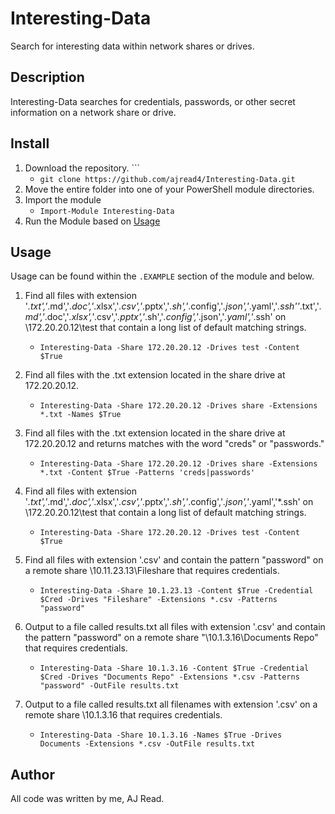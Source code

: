 # Interesting-Data 

Search for interesting data within network shares or drives. 

## Description

Interesting-Data searches for credentials, passwords, or other secret information on a network share or drive. 

## Install 

1. Download the repository. ```
    - ```git clone https://github.com/ajread4/Interesting-Data.git```
2. Move the entire folder into one of your PowerShell module directories. 
3. Import the module
    - ```Import-Module Interesting-Data```
4. Run the Module based on [Usage](#Usage)

## Usage

Usage can be found within the ```.EXAMPLE``` section of the module and below. 

1. Find all files with extension '*.txt','*.md','*.doc','*.xlsx','*.csv','*.pptx','*.sh','*.config','*.json','*.yaml','*.ssh''*.txt','*.md','*.doc','*.xlsx','*.csv','*.pptx','*.sh','*.config','*.json','*.yaml','*.ssh' on \\172.20.20.12\test that contain a long list of default matching strings. 

    - ```Interesting-Data -Share 172.20.20.12 -Drives test -Content $True```

2. Find all files with the .txt extension located in the share drive at 172.20.20.12. 

    - ```Interesting-Data -Share 172.20.20.12 -Drives share -Extensions *.txt -Names $True ```

3. Find all files with the .txt extension located in the share drive at 172.20.20.12 and returns matches with the word "creds" or "passwords."

    - ```Interesting-Data -Share 172.20.20.12 -Drives share -Extensions *.txt -Content $True -Patterns 'creds|passwords'```

4. Find all files with extension '*.txt','*.md','*.doc','*.xlsx','*.csv','*.pptx','*.sh','*.config','*.json','*.yaml','*.ssh' on \\172.20.20.12\test that contain a long list of default matching strings. 

    - ```Interesting-Data -Share 172.20.20.12 -Drives test -Content $True ```

5. Find all files with extension '.csv' and contain the pattern "password" on a remote share \\10.11.23.13\Fileshare that requires credentials. 

    - ```Interesting-Data -Share 10.1.23.13 -Content $True -Credential $Cred -Drives "Fileshare" -Extensions *.csv -Patterns "password" ```

6. Output to a file called results.txt all files with extension '.csv' and contain the pattern "password" on a remote share "\\10.1.3.16\Documents Repo" that requires credentials.  

    - ```Interesting-Data -Share 10.1.3.16 -Content $True -Credential $Cred -Drives "Documents Repo" -Extensions *.csv -Patterns "password" -OutFile results.txt```

7. Output to a file called results.txt all filenames with extension '.csv' on a remote share \\10.1.3.16 that requires credentials. 

    - ```Interesting-Data -Share 10.1.3.16 -Names $True -Drives Documents -Extensions *.csv -OutFile results.txt```

## Author 
All code was written by me, AJ Read. 